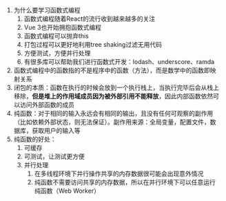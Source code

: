 1. 为什么要学习函数式编程
   1. 函数式编程随着React的流行收到越来越多的关注
   2. Vue 3也开始拥抱函数式编程
   3. 函数式编程可以抛弃this
   4. 打包过程可以更好地利用tree shaking过滤无用代码
   5. 方便测试，方便并行处理
   6. 有很多库可以帮助我们进行函数式开发：lodash、underscore、ramda
2. 函数式编程中的函数指的不是程序中的函数（方法），而是数学中的函数即映射关系
3. 闭包的本质：函数在执行的时候会放到一个执行栈上，当执行完毕后会从栈上移除，**但是堆上的作用域成员因为被外部引用不能释放**，因此内部函数依然可以访问外部函数的成员
4. 纯函数：对于相同的输入永远会有相同的输出，且没有任何可观察的副作用（比如依赖外部状态，则无法保证）。副作用来源：全局变量，配置文件，数据库，获取用户的输入等
5. 纯函数的好处：
   1. 可缓存  
   2. 可测试，让测试更方便  
   3. 并行处理
      1. 在多线程环境下并行操作共享的内存数据很可能会出现意外情况
      2. 纯函数不需要访问共享的内存数据，所以在并行环境下可以任意运行纯函数（Web Worker）

